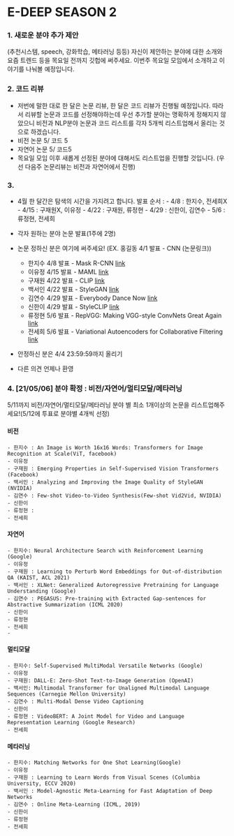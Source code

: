 # E-DEEP SEASON 2

### 1. 새로운 분야 추가 제안
(추천시스템, speech, 강화학습, 메타러닝 등등)
자신이 제안하는 분야에 대한 소개와 요즘 트렌드 등을 목요일 전까지 깃헙에 써주세요. 이번주 목요일 모임에서 소개하고 이야기를 나눠볼 예정입니다.

### 2. 코드 리뷰

- 저번에 말한 대로 한 달은 논문 리뷰, 한 달은 코드 리뷰가 진행될 예정입니다. 
  따라서 리뷰할 논문과 코드를 선정해야하는데 우선 추가할 분야는 명확하게 정해지지 않았으니 비전과 NLP분야 논문과 코드 리스트를 각자 5개씩 리스트업해서 올리는 것으로 하겠습니다.
- 비전 논문 5/ 코드 5 
- 자연어 논문 5/ 코드5
- 목요일 모임 이후 새롭게 선정된 분야에 대해서도 리스트업을 진행할 것입니다.
(우선 다음주 논문리뷰는 비전과 자연어에서 진행)
  
  
### 3. 
  
  - 4월 한 달간은 탐색의 시간을 가지려고 합니다.
    발표 순서 :  - 4/8 : 한지수, 전세희X
                - 4/15 : 구재원X, 이유정
                - 4/22 : 구재원, 류정현
                - 4/29 : 신한이, 김연수
                - 5/6 : 류정현, 전세희
                
  - 각자 원하는 분야 논문 발표(1주에 2명)
  - 논문 정하신 분은 여기에 써주세요!
  (EX. 홍길동 4/1 발표 - CNN (논문링크))
    - 한지수 4/8 발표 - Mask R-CNN [link](https://arxiv.org/pdf/1703.06870.pdf)
    - 이유정 4/15 발표 -  MAML [link](https://arxiv.org/pdf/1703.03400.pdf)
    - 구재원 4/22 발표 -  CLIP [link](https://arxiv.org/pdf/2103.00020.pdf)
    - 백서인 4/22 발표 - StyleGAN [link](https://arxiv.org/pdf/1812.04948.pdf)
    - 김연수 4/29 발표 - Everybody Dance Now [link](https://arxiv.org/abs/1808.07371)
    - 신한이 4/29 발표 - StyleCLIP [link](https://arxiv.org/pdf/2103.17249.pdf)
    - 류정현 5/6 발표  - RepVGG: Making VGG-style ConvNets Great Again [link](https://arxiv.org/abs/2101.03697)
    - 전세희 5/6 발표 - Variational Autoencoders for Collaborative Filtering [link](https://arxiv.org/abs/1802.05814)
  - 안정하신 분은 4/4 23:59:59까지 올리기
  - 다른 의견 언제나 환영


### 4. [21/05/06] 분야 확정 : 비전/자연어/멀티모달/메타러닝

5/11까지 비전/자연어/멀티모달/메타러닝 분야 별 최소 1개이상의 논문을 리스트업해주세요!(5/12에 투표로 분야별 4개씩 선정)

#### 비전

    - 한지수 : An Image is Worth 16x16 Words: Transformers for Image Recognition at Scale(ViT, facebook)
    - 이유정 
    - 구재원 : Emerging Properties in Self-Supervised Vision Transformers (Facebook)
    - 백서인 : Analyzing and Improving the Image Quality of StyleGAN (NVIDIA)
    - 김연수 : Few-shot Video-to-Video Synthesis(Few-shot Vid2Vid, NVIDIA)
    - 신한이
    - 류정현 : 
    - 전세희

#### 자연어


    - 한지수: Neural Architecture Search with Reinforcement Learning (Google)
    - 이유정 
    - 구재원 : Learning to Perturb Word Embeddings for Out-of-distribution QA (KAIST, ACL 2021)
    - 백서인 : XLNet: Generalized Autoregressive Pretraining for Language Understanding (Google)
    - 김연수 : PEGASUS: Pre-training with Extracted Gap-sentences for Abstractive Summarization (ICML 2020)
    - 신한이
    - 류정현 
    - 전세희
    - 

#### 멀티모달


    - 한지수: Self-Supervised MultiModal Versatile Networks (Google)
    - 이유정 
    - 구재원: DALL-E: Zero-Shot Text-to-Image Generation (OpenAI)
    - 백서인: Multimodal Transformer for Unaligned Multimodal Language Sequences (Carnegie Mellon University)
    - 김연수 : Multi-Modal Dense Video Captioning 
    - 신한이
    - 류정현 : VideoBERT: A Joint Model for Video and Language Representation Learning (Google Research)
    - 전세희
    

#### 메타러닝


    - 한지수: Matching Networks for One Shot Learning(Google)
    - 이유정 
    - 구재원 : Learning to Learn Words from Visual Scenes (Columbia University, ECCV 2020)
    - 백서인 : Model-Agnostic Meta-Learning for Fast Adaptation of Deep Networks 
    - 김연수 : Online Meta-Learning (ICML, 2019)
    - 신한이
    - 류정현 
    - 전세희


